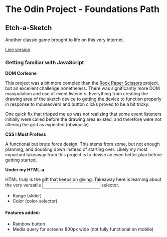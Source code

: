 # The Odin Project - Foundations Path

## Etch-a-Sketch

Another classic game brought to life on this very internet.

[Live version](https://jzaager.github.io/etch-a-sketch/)

### Getting familiar with JavaScript

**DOM Corleone**

This project was a bit more complex than the [Rock Paper Scissors](https://jzaager.github.io/rock-paper-scissors/) project, but an excellent challenge nonetheless. There was significantly more DOM manipulation and use of event listeners. Everything from creating the drawing area of the sketch device to getting the device to function properly in response to mouseovers and button clicks proved to be a bit tricky. 

One quick fix that tripped me up was not realizing that some event listeners initially were called before the drawing area existed, and therefore were not altering the grid as expected (obviously).

**CSS I Must Profess**

A functional but brute force design. This stems from some, but not enough planning, and doubling down instead of starting over. Likely my most important takeaway from this project is to devise an even better plan before getting started.

**Under my HTML-a** 

HTML truly is the gift that keeps on giving. Takeaway here is learning about the very versatile <input> selector.
* Range (slider)
* Color (color-selector)

#### Features added:
* Rainbow button
* Media query for screens 800px wide (not fully functional on mobile)
